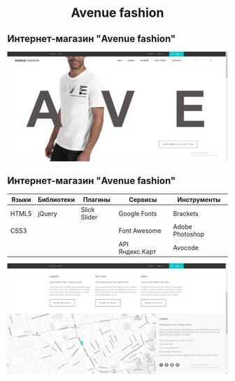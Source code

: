 <h1 align="center">Avenue fashion</h1>

## Интернет-магазин "Avenue fashion"

![Screenshort 1](/images/imgreadme/screenshort-main.png)

## Интернет-магазин "Avenue fashion"

Языки | Библиотеки |Плагины     | Сервисы        | Инструменты 
------|------------|------------|----------------|----------------
HTML5 |jQuery      |Slick Slider|Google Fonts    |Brackets
CSS3  |            |            |Font Awesome    |Adobe Photoshop
      |            |            |API Яндекс.Карт |Avocode


<!--
![Screenshort 1](/images/imgreadme/html5.png) 
![Screenshort 1](/images/imgreadme/css3.png) 
![Screenshort 1](/images/imgreadme/jquery.png) 
![Screenshort 1](/images/imgreadme/jandexmap.png) 
-->




![Screenshort 1](/images/imgreadme/screenshort1.png)

